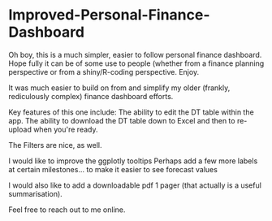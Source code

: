 # Improved-Personal-Finance-Dashboard

Oh boy, this is a much simpler, easier to follow personal finance dashboard.
Hope fully it can be of some use to people (whether from a finance planning perspective or from a shiny/R-coding perspective.
Enjoy.

It was much easier to build on from and simplify my older (frankly, rediculously complex) finance dashboard efforts.

Key features of this one include: 
The ability to edit the DT table within the app.
The ability to download the DT table down to Excel and then to re-upload when you're ready.

The Filters are nice, as well.

I would like to improve the ggplotly tooltips
Perhaps add a few more labels at certain milestones... to make it easier to see forecast values

I would also like to add a downloadable pdf 1 pager (that actually is a useful summarisation).

Feel free to reach out to me online.


